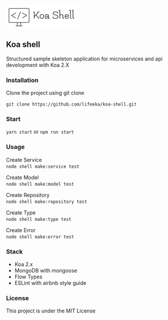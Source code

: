 <p><img src="https://raw.githubusercontent.com/lifeeka/koa-shell/master/logo.png" alt=""></p>


## Koa shell
Structured sample skeleton application for microservices and api development with Koa 2.X

### Installation

Clone the project using git clone
```
git clone https://github.com/lifeeka/koa-shell.git
```

### Start
`yarn start` or `npm run start`

### Usage
Create Service <br/>
`node shell make:service test`<br/>

Create Model<br/>
`node shell make:model test`<br/>

Create Repository<br/>
`node shell make:repository test`<br/>

Create Type<br/>
`node shell make:type test` <br/>

Create Error<br/>
`node shell make:error test`<br/>


### Stack
- Koa 2.x
- MongoDB with mongoose
- Flow Types
- ESLint with airbnb style guide 

### License

This project is under the MIT License
